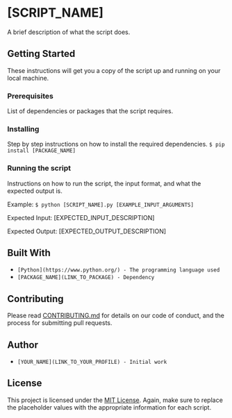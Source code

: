 # [SCRIPT_NAME]

A brief description of what the script does.

## Getting Started

These instructions will get you a copy of the script up and running on your local machine.

### Prerequisites

List of dependencies or packages that the script requires.

### Installing

Step by step instructions on how to install the required dependencies.
`$ pip install [PACKAGE_NAME]`

### Running the script

Instructions on how to run the script, the input format, and what the expected output is.

Example:
`$ python [SCRIPT_NAME].py [EXAMPLE_INPUT_ARGUMENTS]`

Expected Input:
[EXPECTED_INPUT_DESCRIPTION]

Expected Output:
[EXPECTED_OUTPUT_DESCRIPTION]

## Built With

- `[Python](https://www.python.org/) - The programming language used`
- `[PACKAGE_NAME](LINK_TO_PACKAGE) - Dependency`

## Contributing

Please read [CONTRIBUTING.md](CONTRIBUTING.md) for details on our code of conduct, and the process for submitting pull requests.

## Author

- `[YOUR_NAME](LINK_TO_YOUR_PROFILE) - Initial work`

## License

This project is licensed under the [MIT License](LICENSE).
Again, make sure to replace the placeholder values with the appropriate information for each script.
